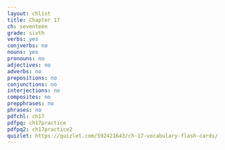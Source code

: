 ```yaml
---
layout: chlist
title: Chapter 17
ch: seventeen
grade: sixth
verbs: yes
conjverbs: no
nouns: yes
pronouns: no
adjectives: no
adverbs: no
prepositions: no
conjunctions: no
interjections: no
composites: no
prepphrases: no
phrases: no
pdfchl: ch17
pdfpq: ch17practice
pdfpq2: ch17practice2
quizlet: https://quizlet.com/592421643/ch-17-vocabulary-flash-cards/
---
```



